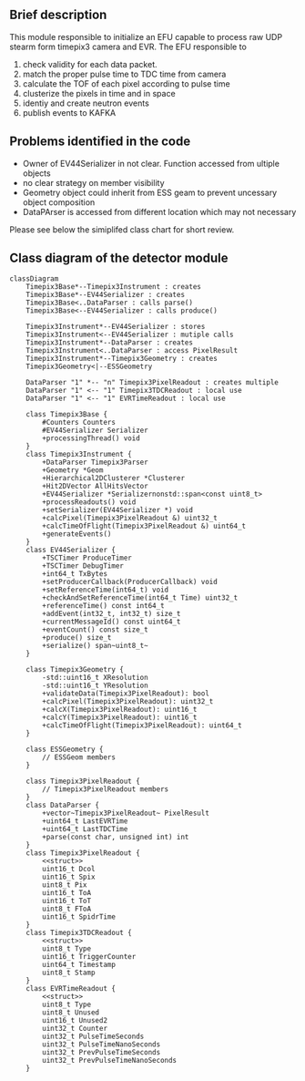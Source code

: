 ## Brief description
This module responsible to initialize an EFU capable to process raw UDP stearm form timepix3 camera and EVR. The EFU responsible to
1. check validity for each data packet.
1. match the proper pulse time to TDC time from camera
1. calculate the TOF of each pixel according to pulse time
1. clusterize the pixels in time and in space
1. identiy and create neutron events
1. publish events to KAFKA

## Problems identified in the code
* Owner of EV44Serializer in not clear. Function accessed from ultiple objects
* no clear strategy on member visibility
* Geometry object could inherit from ESS geam to prevent uncessary object composition
* DataPArser is accessed from different location which may not necessary

Please see below the simiplifed class chart for short review.
## Class diagram of the detector module

```mermaid
classDiagram
    Timepix3Base*--Timepix3Instrument : creates
    Timepix3Base*--EV44Serializer : creates
    Timepix3Base<..DataParser : calls parse()
    Timepix3Base<--EV44Serializer : calls produce()

    Timepix3Instrument*--EV44Serializer : stores
    Timepix3Instrument<--EV44Serializer : mutiple calls
    Timepix3Instrument*--DataParser : creates
    Timepix3Instrument<..DataParser : access PixelResult
    Timepix3Instrument*--Timepix3Geometry : creates
    Timepix3Geometry<|--ESSGeometry

    DataParser "1" *-- "n" Timepix3PixelReadout : creates multiple
    DataParser "1" <-- "1" Timepix3TDCReadout : local use
    DataParser "1" <-- "1" EVRTimeReadout : local use

    class Timepix3Base {
        #Counters Counters
        #EV44Serializer Serializer
        +processingThread() void
    }
    class Timepix3Instrument {
        +DataParser Timepix3Parser
        +Geometry *Geom
        +Hierarchical2DClusterer *Clusterer
        +Hit2DVector AllHitsVector
        +EV44Serializer *Serializernonstd::span<const uint8_t>
        +processReadouts() void
        +setSerializer(EV44Serializer *) void
        +calcPixel(Timepix3PixelReadout &) uint32_t
        +calcTimeOfFlight(Timepix3PixelReadout &) uint64_t
        +generateEvents()
    }
    class EV44Serializer {
        +TSCTimer ProduceTimer
        +TSCTimer DebugTimer
        +int64_t TxBytes
        +setProducerCallback(ProducerCallback) void
        +setReferenceTime(int64_t) void
        +checkAndSetReferenceTime(int64_t Time) uint32_t
        +referenceTime() const int64_t
        +addEvent(int32_t, int32_t) size_t
        +currentMessageId() const uint64_t
        +eventCount() const size_t
        +produce() size_t
        +serialize() span~uint8_t~
    }

    class Timepix3Geometry {
        -std::uint16_t XResolution
        -std::uint16_t YResolution
        +validateData(Timepix3PixelReadout): bool
        +calcPixel(Timepix3PixelReadout): uint32_t
        +calcX(Timepix3PixelReadout): uint16_t
        +calcY(Timepix3PixelReadout): uint16_t
        +calcTimeOfFlight(Timepix3PixelReadout): uint64_t
    }

    class ESSGeometry {
        // ESSGeom members
    }

    class Timepix3PixelReadout {
        // Timepix3PixelReadout members
    }
    class DataParser {
        +vector~Timepix3PixelReadout~ PixelResult
        +uint64_t LastEVRTime
        +uint64_t LastTDCTime
        +parse(const char, unsigned int) int
    }
    class Timepix3PixelReadout {
        <<struct>>
        uint16_t Dcol
        uint16_t Spix
        uint8_t Pix
        uint16_t ToA
        uint16_t ToT
        uint8_t FToA
        uint16_t SpidrTime
    }
    class Timepix3TDCReadout {
        <<struct>>
        uint8_t Type
        uint16_t TriggerCounter
        uint64_t Timestamp
        uint8_t Stamp
    }
    class EVRTimeReadout {
        <<struct>>
        uint8_t Type
        uint8_t Unused
        uint16_t Unused2
        uint32_t Counter
        uint32_t PulseTimeSeconds
        uint32_t PulseTimeNanoSeconds
        uint32_t PrevPulseTimeSeconds
        uint32_t PrevPulseTimeNanoSeconds
    } 
```